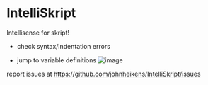 # IntelliSkript
 Intellisense for skript!

- check syntax/indentation errors

- jump to variable definitions
![image](https://user-images.githubusercontent.com/50964021/204463996-8b9ee466-41a5-45f9-bedd-e3fa9b320771.png)

report issues at https://github.com/johnheikens/IntelliSkript/issues
